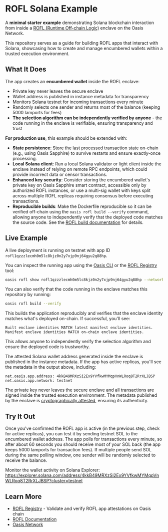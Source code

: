 # ROFL Solana Example

A **minimal starter example** demonstrating Solana blockchain interaction from inside a [ROFL (Runtime Off-chain Logic)](https://github.com/oasisprotocol/rofl) enclave on the Oasis Network.

This repository serves as a guide for building ROFL apps that interact with Solana, showcasing how to create and manage encumbered wallets within a trusted execution environment.

## What It Does

The app creates an **encumbered wallet** inside the ROFL enclave:
- Private key never leaves the secure enclave
- Wallet address is published in instance metadata for transparency
- Monitors Solana testnet for incoming transactions every minute
- Randomly selects one sender and returns most of the balance (keeping 5000 lamports for fees)
- **The selection algorithm can be independently verified by anyone** - the code running in the enclave is verifiable, ensuring transparency and trust

**For production use**, this example should be extended with:

- **State persistence**: Store the last processed transaction state on-chain (e.g., using Oasis Sapphire) to survive restarts and ensure exactly-once processing.
- **Local Solana client**: Run a local Solana validator or light client inside the enclave instead of relying on remote RPC endpoints, which could provide incorrect data or censor transactions.
- **Enhanced key security**: Consider storing the encumbered wallet's private key on Oasis Sapphire smart contract, accessible only by authorized ROFL instances, or use a multi-sig wallet with keys split across multiple ROFL replicas requiring consensus before executing transactions.
- **Reproducible builds**: Make the Dockerfile reproducible so it can be verified off-chain using the `oasis rofl build --verify` command, allowing anyone to independently verify that the deployed code matches the source code. See the [ROFL build documentation](https://docs.oasis.io/build/tools/cli/rofl#build) for details.

## Live Example

A live deployment is running on testnet with app ID `rofl1qzzzlecmh0m5lc8kjz0n2y7xjp9nj64gyu2q88hp`.

You can inspect the running app using the [Oasis CLI](https://github.com/oasisprotocol/cli) or the [ROFL Registry](https://github.com/ptrus/rofl-registry) tool:

```bash
oasis rofl show rofl1qzzzlecmh0m5lc8kjz0n2y7xjp9nj64gyu2q88hp --network testnet
```

You can also verify that the code running in the enclave matches this repository by running:

```bash
oasis rofl build --verify
```

This builds the application reproducibly and verifies that the enclave identity matches what's deployed on-chain. If successful, you'll see:

```
Built enclave identities MATCH latest manifest enclave identities.
Manifest enclave identities MATCH on-chain enclave identities.
```

This allows anyone to independently verify the selection algorithm and ensure the deployed code is trustworthy.

The attested Solana wallet address generated inside the enclave is published in the instance metadata. If the app has active replicas, you'll see the metadata in the output above, including:

```
net.oasis.app.address: 4kkB49MRXzSi2Ex9YVfkwMYMqpVnWLRoq8T2RrXLJBSP
net.oasis.app.network: testnet
```

The private key never leaves the secure enclave and all transactions are signed inside the trusted execution environment. The metadata published by the enclave is [cryptographically attested](https://github.com/ptrus/rofl-registry?tab=readme-ov-file#a-note-on-attestations), ensuring its authenticity.

## Try It Out

Once you've confirmed the ROFL app is active (in the previous step, check for active replicas), you can test it by sending testnet SOL to the encumbered wallet address. The app polls for transactions every minute, so after about 60 seconds you should receive most of your SOL back (the app keeps 5000 lamports for transaction fees). If multiple people send SOL during the same polling window, one sender will be randomly selected to receive the balance.

Monitor the wallet activity on Solana Explorer:
https://explorer.solana.com/address/4kkB49MRXzSi2Ex9YVfkwMYMqpVnWLRoq8T2RrXLJBSP?cluster=testnet

## Learn More

- [ROFL Registry](https://github.com/ptrus/rofl-registry) - Validate and verify ROFL app attestations on Oasis chain
- [ROFL Documentation](https://docs.oasis.io/build/rofl/)
- [Oasis Network](https://oasisprotocol.org/)
